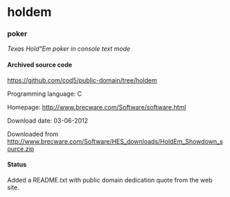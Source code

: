 # holdem #

### poker ###

*Texas Hold"Em poker in console text mode*

#### Archived source code ####
https://github.com/cod5/public-domain/tree/holdem

Programming language: C

Homepage: http://www.brecware.com/Software/software.html

Download date: 03-06-2012

Downloaded from http://www.brecware.com/Software/HES_downloads/HoldEm_Showdown_source.zip

#### Status ####
Added a README.txt with public domain dedication quote from the web site.

